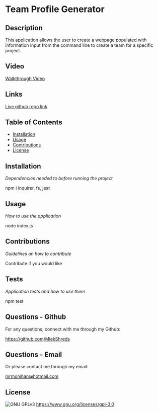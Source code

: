 # Team Profile Generator

## Description

This application allows the user to create a webpage populated with information input from the command line to create a team for a specific project.

## Video

[Walkthrough Video](https://youtu.be/ZvV5g9aSC5E)

## Links

[Live github repo link](https://github.com/MikeMonihan/Team-Profile-Generator)

## Table of Contents

- [Installation](#installation)
- [Usage](#usage)
- [Contributions](#contributions)
- [License](#license)

## Installation

_Dependencies needed to before running the project_

npm i inquirer, fs, jest

## Usage

_How to use the application_

node index.js

## Contributions

_Guidelines on how to contribute_

Contribute if you would like

## Tests

_Application tests and how to use them_

npm test

## Questions - Github

For any questions, connect with me through my Github:

https://github.com/MiekShreds

## Questions - Email

Or please contact me through my email:

[mrmonihan@hotmail.com](mailto:mrmonihan@hotmail.com)

## License

![GNU GPLv3](https://img.shields.io/badge/License-GPLv3-blue.svg)
https://www.gnu.org/licenses/gpl-3.0
